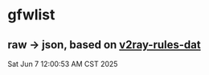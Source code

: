 # gfwlist
## raw -> json, based on [v2ray-rules-dat](https://github.com/Loyalsoldier/v2ray-rules-dat)
Sat Jun  7 12:00:53 AM CST 2025

